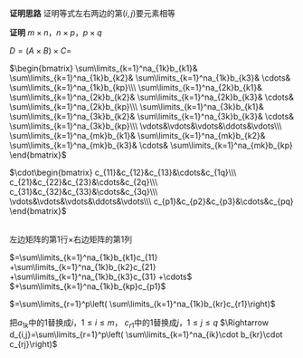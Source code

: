 **证明思路**
证明等式左右两边的第$(i,j)$要元素相等

**证明**
$m\times n， n\times p， p\times q$

$D=(A\times B)\times C=$

$\begin{bmatrix}
\sum\limits_{k=1}^na_{1k}b_{k1}&
\sum\limits_{k=1}^na_{1k}b_{k2}&
\sum\limits_{k=1}^na_{1k}b_{k3}&
\cdots&
\sum\limits_{k=1}^na_{1k}b_{kp}\\\ 
\sum\limits_{k=1}^na_{2k}b_{k1}&
\sum\limits_{k=1}^na_{2k}b_{k2}&
\sum\limits_{k=1}^na_{2k}b_{k3}&
\cdots&
\sum\limits_{k=1}^na_{2k}b_{kp}\\\ 
\sum\limits_{k=1}^na_{3k}b_{k1}&
\sum\limits_{k=1}^na_{3k}b_{k2}&
\sum\limits_{k=1}^na_{3k}b_{k3}&
\cdots&
\sum\limits_{k=1}^na_{3k}b_{kp}\\\ 
\vdots&\vdots&\vdots&\ddots&\vdots\\\ 
\sum\limits_{k=1}^na_{mk}b_{k1}&
\sum\limits_{k=1}^na_{mk}b_{k2}&
\sum\limits_{k=1}^na_{mk}b_{k3}&
\cdots&
\sum\limits_{k=1}^na_{mk}b_{kp}
\end{bmatrix}$

$\cdot\begin{bmatrix}
c_{11}&c_{12}&c_{13}&\cdots&c_{1q}\\\ 
c_{21}&c_{22}&c_{23}&\cdots&c_{2q}\\\ 
c_{31}&c_{32}&c_{33}&\cdots&c_{3q}\\\ 
\vdots&\vdots&\vdots&\ddots&\vdots\\\ 
c_{p1}&c_{p2}&c_{p3}&\cdots&c_{pq}
\end{bmatrix}$<br/><br/>

左边矩阵的第1行$\times$右边矩阵的第1列

$=\sum\limits_{k=1}^na_{1k}b_{k1}c_{11}
+\sum\limits_{k=1}^na_{1k}b_{k2}c_{21}
+\sum\limits_{k=1}^na_{1k}b_{k3}c_{31}
+\cdots$
$+\sum\limits_{k=1}^na_{1k}b_{kp}c_{p1}$

$=\sum\limits_{r=1}^p\left(
\sum\limits_{k=1}^na_{1k}b_{kr}c_{r1}\right)$

把$a_{1k}$中的1替换成$i，1\le i\le m$，
$c_{r1}$中的1替换成$j，1\le j\le q$
$\Rightarrow d_{i,j}=\sum\limits_{r=1}^p\left(
\sum\limits_{k=1}^na_{ik}\cdot
b_{kr}\cdot c_{rj}\right)$
